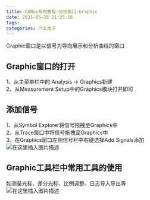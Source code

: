 ```yaml
---
title: CANoe系列教程-分析窗口-Graphic
date: 2021-05-28 21:25:16
tags: 
categories: 汽车电子
---
```



Graphic窗口是以信号为导向展示和分析曲线的窗口

## Graphic窗口的打开

1、从主菜单栏中的 Analysis \-> Graphics新建  
2、从Measurement Setup中的Graphics模块打开即可
<!--more-->

## 添加信号

1、从Symbol Explorer将信号拖拽至Graphics中  
2、从Trace窗口中将信号拖拽至Graphics中  
3、在Graphics窗口左侧信号栏中右键选择Add Signals添加  
![在这里插入图片描述](https://img-blog.csdnimg.cn/20210528211953578.png?x-oss-process=image/watermark,type_ZmFuZ3poZW5naGVpdGk,shadow_10,text_aHR0cHM6Ly9ibG9nLmNzZG4ubmV0L0hhb190b3A=,size_16,color_FFFFFF,t_70)

## Graphic工具栏中常用工具的使用

如测量光标、差分光标、比例调整、日志导入导出等  
![在这里插入图片描述](https://img-blog.csdnimg.cn/20210528212356484.png?x-oss-process=image/watermark,type_ZmFuZ3poZW5naGVpdGk,shadow_10,text_aHR0cHM6Ly9ibG9nLmNzZG4ubmV0L0hhb190b3A=,size_16,color_FFFFFF,t_70)